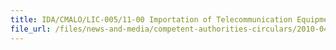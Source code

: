 ```yaml
---
title: IDA/CMALO/LIC-005/11-00 Importation of Telecommunication Equipment 
file_url: /files/news-and-media/competent-authorities-circulars/2010-04-09-CA.pdf
---
```

